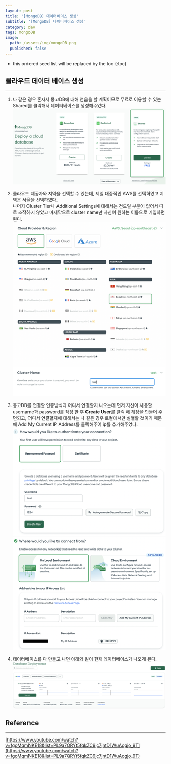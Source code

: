 ```yaml
---
layout: post
title: '[MongoDB] 데이터베이스 생성'
subtitle: '[MongoDB] 데이터베이스 생성'
category: dev
tags: mongoDB
image:
  path: /assets/img/mongoDB.png
  published: false
---
```


<!-- prettier-ignore -->
* this ordered seed list will be replaced by the toc 
{:toc}

## 클라우드 데이터 베이스 생성

---

1. 나 같은 경우 혼자서 몽고DB에 대해 연습을 할 계획이므로 무료로 이용할 수 있는 Shared를 클릭해서 데이터베이스를 생성해주었다.
   ![mongoDB_cloud_database](/assets/img/development/2022/09/28/mongoDB_cloud_database.png)

2. 클라우드 제공자와 지역을 선택할 수 있는데, 제일 대중적인 AWS를 선택하였고 지역은 서울을 선택하였다.  
   나머지 Cluster Tier나 Additional Settings에 대해서는 건드릴 부분이 없어서 따로 조작하지 않았고 마지막으로 cluster name만 자신이 원하는 이름으로 기입하면 된다.
   ![mongoDB_cloudProvider_Region](/assets/img/development/2022/09/28/cloudProvider_Region.png)
   ![mongoDB_cluster_name](/assets/img/development/2022/09/28/cluster_name.png)

3. 몽고DB를 연결할 인증방식과 어디서 연결할지 나오는데 먼저 자신이 사용할 username과 password를 작성 한 후 **Create User**를 클릭 해 계정을 만들어 주면되고, 어디서 연결할지에 대해서는 나 같은 경우 로컬에서만 실핼할 것이기 때문에 Add My Current IP Address를 클릭해주어 ip를 추가해주었다.
   ![mongoDB_username_password](/assets/img/development/2022/09/28/mongoDB_username_password.png)
   ![mongoDB_ip](/assets/img/development/2022/09/28/mongoDB_ip.png)

4. 데이터베이스를 다 만들고 나면 아래와 같이 현재 데이터베이스가 나오게 된다.
   ![mongoDB_database](/assets/img/development/2022/09/28/mongoDB_database.png)

## Reference

---

[https://www.youtube.com/watch?v=fgoMqmNKE18&list=PL9a7QRYt5fqkZC9jc7jntD1WuAogjo_9T](https://www.youtube.com/watch?v=fgoMqmNKE18&list=PL9a7QRYt5fqkZC9jc7jntD1WuAogjo_9T)
